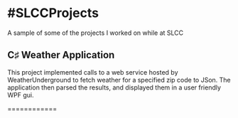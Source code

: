 #SLCCProjects
============
A sample of some of the projects I worked on while at SLCC


## C♯ Weather Application
This project implemented calls to a web service hosted by WeatherUnderground to fetch weather for a specified zip code to JSon. The application then parsed the results, and displayed them in a user friendly WPF gui.

============
